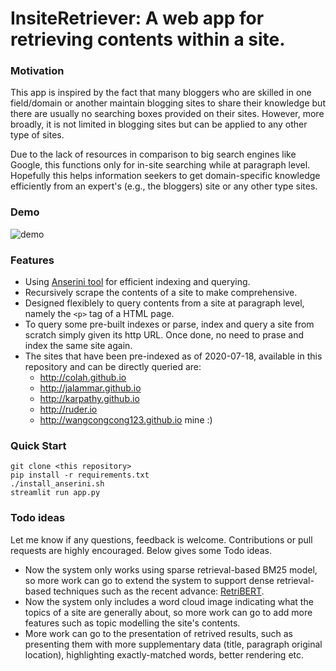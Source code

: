 # InsiteRetriever: A web app for retrieving contents within a site. 

### Motivation

This app is inspired by the fact that many bloggers who are skilled in one field/domain or another maintain blogging sites to share their knowledge but there are usually no searching boxes provided on their sites. However, more broadly, it is not limited in blogging sites but can be applied to any other type of sites.
 
 Due to the lack of resources in comparison to big search engines like Google, this functions only for in-site searching while at paragraph level. Hopefully this helps information seekers to get domain-specific knowledge efficiently from an expert's (e.g., the bloggers) site or any other type sites.
 
### Demo
![demo](demo.gif)

### Features
- Using [Anserini tool](https://github.com/castorini/anserini) for efficient indexing and querying.
- Recursively scrape the contents of a site to make comprehensive.
- Designed flexiblely to query contents from a site at paragraph level, namely the `<p>` tag of a HTML page.
- To query some pre-built indexes or parse, index and query a site from scratch simply given its http URL. Once done, no need to prase and index the same site again. 
- The sites that have been pre-indexed as of 2020-07-18, available in this repository and can be directly queried are:
    - http://colah.github.io
    - http://jalammar.github.io
    - http://karpathy.github.io
    - http://ruder.io
    - http://wangcongcong123.github.io mine :)

### Quick Start
```
git clone <this repository>
pip install -r requirements.txt
./install_anserini.sh
streamlit run app.py
```
### Todo ideas
Let me know if any questions, feedback is welcome. Contributions or pull requests are highly encouraged. Below gives some Todo ideas.

- Now the system only works using sparse retrieval-based BM25 model, so more work can go to extend the system to support dense retrieval-based techniques such as the recent advance: [RetriBERT](https://yjernite.github.io/lfqa.html).
- Now the system only includes a word cloud image indicating what the topics of a site are generally about, so more work can go to add more features such as topic modelling the site's contents.
- More work can go to the presentation of retrived results, such as presenting them with more supplementary data (title, paragraph original location), highlighting exactly-matched words, better rendering etc.
